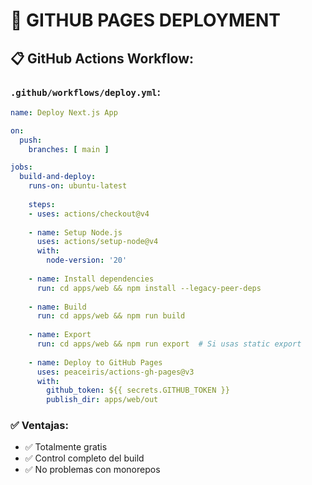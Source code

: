 # 🐙 GITHUB PAGES DEPLOYMENT

## 📋 GitHub Actions Workflow:

### `.github/workflows/deploy.yml`:
```yaml
name: Deploy Next.js App

on:
  push:
    branches: [ main ]

jobs:
  build-and-deploy:
    runs-on: ubuntu-latest
    
    steps:
    - uses: actions/checkout@v4
    
    - name: Setup Node.js
      uses: actions/setup-node@v4
      with:
        node-version: '20'
        
    - name: Install dependencies
      run: cd apps/web && npm install --legacy-peer-deps
      
    - name: Build
      run: cd apps/web && npm run build
      
    - name: Export
      run: cd apps/web && npm run export  # Si usas static export
      
    - name: Deploy to GitHub Pages
      uses: peaceiris/actions-gh-pages@v3
      with:
        github_token: ${{ secrets.GITHUB_TOKEN }}
        publish_dir: apps/web/out
```

### ✅ **Ventajas:**
- ✅ Totalmente gratis
- ✅ Control completo del build
- ✅ No problemas con monorepos
